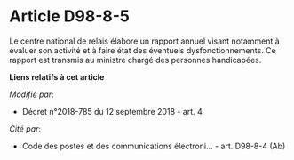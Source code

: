 # Article D98-8-5

Le centre national de relais élabore un rapport annuel visant notamment à évaluer son activité et à faire état des éventuels
dysfonctionnements. Ce rapport est transmis au ministre chargé des personnes handicapées.

**Liens relatifs à cet article**

_Modifié par_:

  - Décret n°2018-785 du 12 septembre 2018 - art. 4

_Cité par_:

  - Code des postes et des communications électroni... - art. D98-8-4 (Ab)
